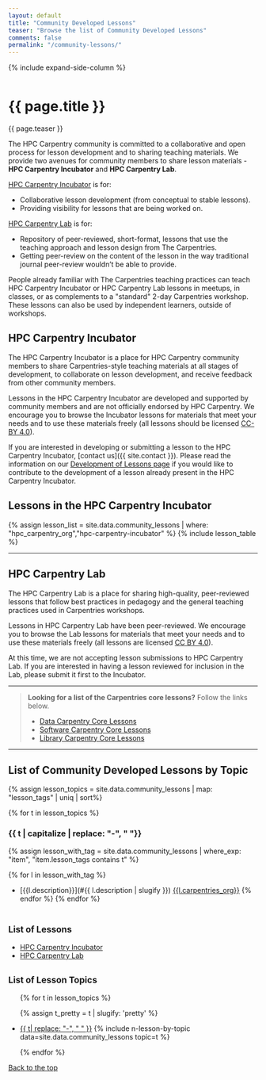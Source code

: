 ```yaml
---
layout: default
title: "Community Developed Lessons"
teaser: "Browse the list of Community Developed Lessons"
comments: false
permalink: "/community-lessons/"
---
```


{% include expand-side-column %}

<div class="row t30">

<div class="medium-8 column list-posts">

  <div itemprop="name">
  <h1>{{ page.title }}</h1>
  </div>

  <p class="teaser" itemprop="description">
    {{ page.teaser }}
  </p>


The HPC Carpentry community is committed to a collaborative and open process for
lesson development and to sharing teaching materials. We
provide two avenues for community members to share lesson
materials - **HPC Carpentry Incubator** and **HPC Carpentry Lab**.

[HPC Carpentry Incubator](#hpc-carpentry-incubator) is for:
* Collaborative lesson development (from conceptual to stable lessons).
* Providing visibility for lessons that are being worked on.

[HPC Carpentry Lab](#hpc-carpentry-lab) is for:
* Repository of peer-reviewed, short-format, lessons that use the teaching
  approach and lesson design from The Carpentries.
* Getting peer-review on the content of the lesson in the way traditional
  journal peer-review wouldn’t be able to provide.

People already familiar with The Carpentries teaching practices can teach
HPC Carpentry Incubator or HPC Carpentry Lab lessons in meetups, in classes,
or as complements to a "standard" 2-day Carpentries workshop.
These lessons can also be used by independent learners, outside of workshops.

## HPC Carpentry Incubator

The HPC Carpentry Incubator is a place for HPC Carpentry community members to
share Carpentries-style teaching materials at all stages of development, to
collaborate on lesson development, and receive feedback from other
community members.

Lessons in the HPC Carpentry Incubator are developed and supported by community
members and are not officially endorsed by HPC Carpentry. We encourage you to
browse the Incubator lessons for materials that meet your needs and to use these
materials freely (all lessons should be licensed
[CC-BY 4.0](https://creativecommons.org/licenses/by/4.0/)).

If you are interested in developing or submitting a lesson to the HPC Carpentry
Incubator,
[contact us]({{ site.contact }}).
Please read the information on our [Development of Lessons page](/involved-lessons/)
if you would like to contribute to the development of a lesson already present
in the HPC Carpentry Incubator.

## Lessons in the HPC Carpentry Incubator

{% assign lesson_list = site.data.community_lessons | where: "hpc_carpentry_org","hpc-carpentry-incubator" %}
{% include lesson_table %}

<hr>

## HPC Carpentry Lab

The HPC Carpentry Lab is a place for sharing high-quality, peer-reviewed lessons
that follow best practices in pedagogy and the general teaching practices used in
Carpentries workshops.

Lessons in HPC Carpentry Lab have been peer-reviewed.
We encourage you to browse the Lab lessons for materials that meet your needs and
to use these materials freely (all lessons are
licensed [CC BY 4.0](https://creativecommons.org/licenses/by/4.0/)).

At this time, we are not accepting lesson submissions to HPC Carpentry Lab. If
you are interested in having a lesson reviewed for inclusion in the Lab, please
submit it first to the Incubator.

<!--
## Lessons in the HPC Carpentry Lab

{% assign lesson_list = site.data.community_lessons | where: "hpc_carpentry_org","hpc-carpentry-lab" %}
{% include lesson_table %}
-->

<hr>

> **Looking for a list of the Carpentries core lessons?** Follow the links below.
> * [Data Carpentry Core Lessons](https://datacarpentry.org/lessons/)
> * [Software Carpentry Core Lessons](https://software-carpentry.org/lessons/index.html)
> * [Library Carpentry Core Lessons](https://librarycarpentry.org/lessons/)

<hr>

## List of Community Developed Lessons by Topic

{% assign lesson_topics = site.data.community_lessons | map: "lesson_tags" | uniq | sort%}

{% for t in lesson_topics %}

### {{ t | capitalize | replace: "-", " "}}

{% assign lesson_with_tag = site.data.community_lessons | where_exp: "item", "item.lesson_tags contains t" %}

{% for l in lesson_with_tag %}
- [{{l.description}}](#{{ l.description | slugify }}) <a href="#lessons-in-the-{{l.carpentries_org}}"><span class="{{ l.carpentries_org }} radius label">{{l.carpentries_org}}</span></a>
{% endfor %}
{% endfor %}

</div>

<div class="medium-4 column list-tags">

<h2><small>List of Lessons</small></h2>

* <a href="#lessons-in-the-hpc-carpentry-incubator">HPC Carpentry Incubator</a>
* <a href="#lessons-in-the-hpc-carpentry-lab">HPC Carpentry Lab</a>

<h2><small>List of Lesson Topics</small></h2>
<ul>

{% for t in lesson_topics %}

{% assign t_pretty = t | slugify: 'pretty' %}
<li><a href="#{{t_pretty}}">{{ t| replace: "-", " " }}</a> {% include n-lesson-by-topic data=site.data.community_lessons topic=t %}</li>

{% endfor %}

</ul>

<div style="position: sticky; top: 4rem;">
  <a href="#top-of-page"><i class="fas fa-chevron-up"></i> Back to the top</a>
</div>


</div>

</div>

